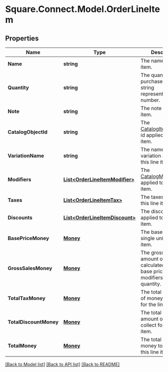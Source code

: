 # Square.Connect.Model.OrderLineItem
## Properties

Name | Type | Description | Notes
------------ | ------------- | ------------- | -------------
**Name** | **string** | The name of the line item. | [optional] 
**Quantity** | **string** | The quantity purchased, as a string representation of a number. | [optional] 
**Note** | **string** | The note of the line item. | [optional] 
**CatalogObjectId** | **string** | The [CatalogItemVariation](#type-catalogitemvariation) id applied to this line item. | [optional] 
**VariationName** | **string** | The name of the variation applied to this line item. | [optional] 
**Modifiers** | [**List&lt;OrderLineItemModifier&gt;**](OrderLineItemModifier.md) | The [CatalogModifier](#type-catalogmodifier)s applied to this line item. | [optional] 
**Taxes** | [**List&lt;OrderLineItemTax&gt;**](OrderLineItemTax.md) | The taxes applied to this line item. | [optional] 
**Discounts** | [**List&lt;OrderLineItemDiscount&gt;**](OrderLineItemDiscount.md) | The discounts applied to this line item. | [optional] 
**BasePriceMoney** | [**Money**](Money.md) | The base price for a single unit of the line item. | [optional] 
**GrossSalesMoney** | [**Money**](Money.md) | The gross sales amount of money calculated as (item base price + modifiers price) * quantity. | [optional] 
**TotalTaxMoney** | [**Money**](Money.md) | The total tax amount of money to collect for the line item. | [optional] 
**TotalDiscountMoney** | [**Money**](Money.md) | The total discount amount of money to collect for the line item. | [optional] 
**TotalMoney** | [**Money**](Money.md) | The total amount of money to collect for this line item. | [optional] 



[[Back to Model list]](../README.md#documentation-for-models) [[Back to API list]](../README.md#documentation-for-api-endpoints) [[Back to README]](../README.md)

